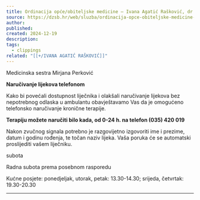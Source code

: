 ```yaml
---
title: Ordinacija opće/obiteljske medicine – Ivana Agatić Rašković, dr.med. – Zrinska 86, Slavonski Brod – Dom zdravlja Slavonski Brod
source: https://dzsb.hr/web/sluzba/ordinacija-opce-obiteljske-medicine-stjepan-zagar-dr-med/
author: 
published: 
created: 2024-12-19
description: 
tags:
  - clippings
related: "[[+/IVANA AGATIĆ RAŠKOVIĆ]]"
---
```

Medicinska sestra
Mirjana Perković

**Naručivanje lijekova telefonom**

Kako bi povećali dostupnost liječnika i olakšali naručivanje lijekova bez nepotrebnog odlaska u ambulantu obavještavamo Vas da je omogućeno telefonsko naručivanje kronične terapije.

**Terapiju možete naručiti bilo kada, od 0-24 h. na telefon (035) 420 019**

Nakon zvučnog signala potrebno je razgovijetno izgovoriti ime i prezime, datum i godinu rođenja, te točan naziv lijeka. Vaša poruka će se automatski proslijediti vašem liječniku.

subota

Radna subota prema posebnom rasporedu

Kućne posjete: ponedjeljak, utorak, petak: 13.30-14.30; srijeda, četvrtak: 19.30-20.30

---